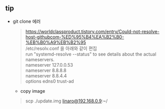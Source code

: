 ## tip

 - git clone 에러</br>
    > https://worldclassproduct.tistory.com/entry/Could-not-resolve-host-githubcom-%ED%95%B4%EA%B2%B0-%EB%B0%A9%EB%B2%95</br>
    >/etc/resolv.conf 을 아래와 같이 편집</br>
    >   run "systemd-resolve --status" to see details about the actual nameservers.</br>
        nameserver 127.0.0.53</br>
        nameserver 8.8.8.8</br>
        nameserver 8.8.4.4</br>
        options edns0 trust-ad</br>

    - copy image
    > scp ./update.img linaro@192.168.0.9:~/